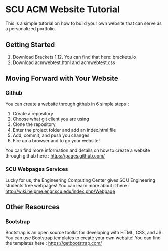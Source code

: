 # SCU ACM Website Tutorial
This is a simple tutorial on how to build your own website that can serve as a personalized portfolio.

## Getting Started
  1. Download Brackets 1.12. You can find that here: brackets.io
  2. Download acmwebtest.html and acmwebtest.css
  
## Moving Forward with Your Website
### Github 
You can create a website through github in 6 simple steps :
  1. Create a repository
  2. Choose what git client you are using
  3. Clone the repository
  4. Enter the project folder and add an index.html file
  5. Add, commit, and push you changes
  6. Fire up a browser and to go your website!

You can find more information and details on how to create a website through github here : https://pages.github.com/

### SCU Webpages Services
Lucky for us, the Engineering Computing Center gives SCU Engineering students free webpages!
You can learn more about it here : http://wiki.helpme.engr.scu.edu/index.php/Webpage

## Other Resources
### Bootstrap
Bootstrap is an open source toolkit for developing with HTML, CSS, and JS. You can use Bootstrap templates to create your own website!
You can find the templates here : https://getbootstrap.com/

   




